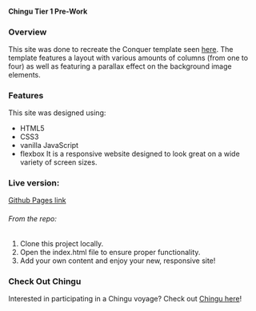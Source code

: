 #### Chingu Tier 1 Pre-Work

### Overview
This site was done to recreate the Conquer template seen [here](https://www.free-css.com/free-css-templates/page196/conquer).
The template features a layout with various amounts of columns (from one to four) as well as featuring a parallax effect on the background image elements.

### Features
This site was designed using:
- HTML5
- CSS3
- vanilla JavaScript
- flexbox
It is a responsive website designed to look great on a wide variety of screen sizes.

### Live version:

[Github Pages link](https://whimsicurl-creations.github.io/chingu-pre-work/)

###### From the repo:
1. Clone this project locally.
2. Open the index.html file to ensure proper functionality.
3. Add your own content and enjoy your new, responsive site!

### Check Out Chingu
Interested in participating in a Chingu voyage?  Check out [Chingu here](https://chingu.io/)!

